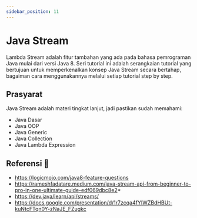 ```yaml
---
sidebar_position: 11
---
```


# Java Stream

Lambda Stream adalah fitur tambahan yang ada pada bahasa pemrograman Java mulai dari versi Java 8. Seri tutorial ini adalah serangkaian tutorial yang bertujuan untuk memperkenalkan konsep Java Stream secara bertahap, bagaiman cara menggunakannya melalui setiap tutorial step by step.

## Prasyarat

Java Stream adalah materi tingkat lanjut, jadi pastikan sudah memahami:

* Java Dasar
* Java OOP
* Java Generic
* Java Collection
* Java Lambda Expression

## Referensi 🔗

* https://logicmojo.com/java8-feature-questions
* https://rameshfadatare.medium.com/java-stream-api-from-beginner-to-pro-in-one-ultimate-guide-edf069dbc8e2*
* https://dev.java/learn/api/streams/
* https://docs.google.com/presentation/d/1r7zcqa4fYIWZBdHBUt-kuNtcFTqn0Y-zNaJE_FZugkc